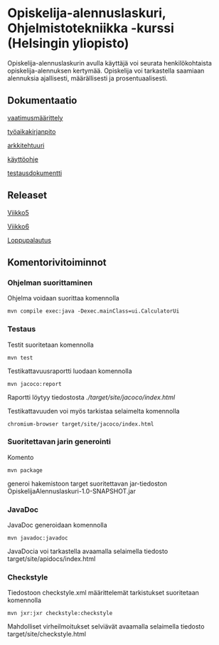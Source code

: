 # Opiskelija-alennuslaskuri, Ohjelmistotekniikka -kurssi (Helsingin yliopisto)

Opiskelija-alennuslaskurin avulla käyttäjä voi seurata henkilökohtaista opiskelija-alennuksen kertymää. Opiskelija voi tarkastella saamiaan alennuksia ajallisesti, määrällisesti ja prosentuaalisesti. 

## Dokumentaatio

[vaatimusmäärittely](https://github.com/StrappedGlint13/ot-harjoitustyo/blob/master/Dokumentaatio/vaatimusm%C3%A4%C3%A4rittely.md)

[työaikakirjanpito](https://github.com/StrappedGlint13/ot-harjoitustyo/blob/master/Dokumentaatio/ty%C3%B6aikakirjanpito.md)

[arkkitehtuuri](https://github.com/StrappedGlint13/ot-harjoitustyo/blob/master/Dokumentaatio/arkkitehtuuri.md)

[käyttöohje](https://github.com/StrappedGlint13/ot-harjoitustyo/blob/master/Dokumentaatio/k%C3%A4ytt%C3%B6ohje.md)

[testausdokumentti](https://github.com/StrappedGlint13/ot-harjoitustyo/blob/master/Dokumentaatio/Testausdokumentti.md)

## Releaset

[Viikko5](https://github.com/StrappedGlint13/ot-harjoitustyo/releases/viikko5)

[Viikko6](https://github.com/StrappedGlint13/ot-harjoitustyo/releases/tag/Viikko6)

[Loppupalautus](https://github.com/StrappedGlint13/ot-harjoitustyo/releases/tag/Loppupalautus)

## Komentorivitoiminnot 

### Ohjelman suorittaminen

Ohjelma voidaan suorittaa komennolla

```
mvn compile exec:java -Dexec.mainClass=ui.CalculatorUi
```

### Testaus

Testit suoritetaan komennolla 

```
mvn test
```
Testikattavuusraportti luodaan komennolla

```
mvn jacoco:report
```

Raportti löytyy tiedostosta _./target/site/jacoco/index.html_

Testikattavuuden voi myös tarkistaa selaimelta komennolla

```
chromium-browser target/site/jacoco/index.html 
```

### Suoritettavan jarin generointi

Komento

```
mvn package
```
generoi hakemistoon target suoritettavan jar-tiedoston OpiskelijaAlennuslaskuri-1.0-SNAPSHOT.jar

### JavaDoc

JavaDoc generoidaan komennolla

```
mvn javadoc:javadoc
```
JavaDocia voi tarkastella avaamalla selaimella tiedosto target/site/apidocs/index.html

### Checkstyle 

Tiedostoon checkstyle.xml määrittelemät tarkistukset suoritetaan komennolla

```
mvn jxr:jxr checkstyle:checkstyle
```
Mahdolliset virheilmoitukset selviävät avaamalla selaimella tiedosto target/site/checkstyle.html




